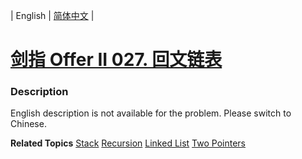 | English | [简体中文](README.md) |

# [剑指 Offer II 027. 回文链表](https://leetcode.cn/problems/aMhZSa)
 ### Description
<p>English description is not available for the problem. Please switch to Chinese.</p>

**Related Topics**  [Stack](https://leetcode.cn/tag/stack) [Recursion](https://leetcode.cn/tag/recursion) [Linked List](https://leetcode.cn/tag/linked-list) [Two Pointers](https://leetcode.cn/tag/two-pointers) 